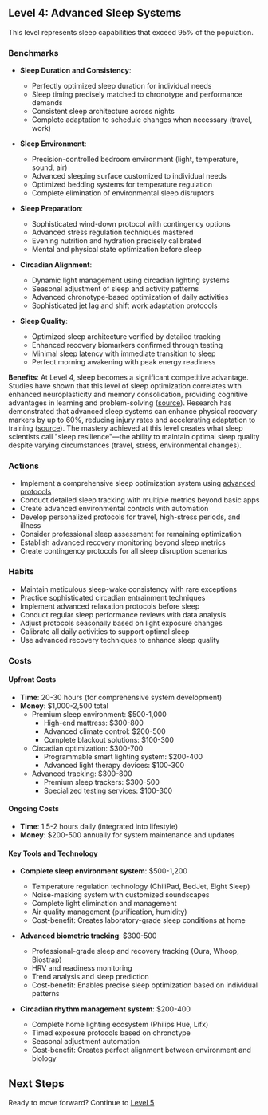 ## Level 4: Advanced Sleep Systems

This level represents sleep capabilities that exceed 95% of the population.

### Benchmarks
- **Sleep Duration and Consistency**: 
  - Perfectly optimized sleep duration for individual needs
  - Sleep timing precisely matched to chronotype and performance demands
  - Consistent sleep architecture across nights
  - Complete adaptation to schedule changes when necessary (travel, work)

- **Sleep Environment**: 
  - Precision-controlled bedroom environment (light, temperature, sound, air)
  - Advanced sleeping surface customized to individual needs
  - Optimized bedding systems for temperature regulation
  - Complete elimination of environmental sleep disruptors

- **Sleep Preparation**: 
  - Sophisticated wind-down protocol with contingency options
  - Advanced stress regulation techniques mastered
  - Evening nutrition and hydration precisely calibrated
  - Mental and physical state optimization before sleep

- **Circadian Alignment**: 
  - Dynamic light management using circadian lighting systems
  - Seasonal adjustment of sleep and activity patterns
  - Advanced chronotype-based optimization of daily activities
  - Sophisticated jet lag and shift work adaptation protocols

- **Sleep Quality**: 
  - Optimized sleep architecture verified by detailed tracking
  - Enhanced recovery biomarkers confirmed through testing
  - Minimal sleep latency with immediate transition to sleep
  - Perfect morning awakening with peak energy readiness

**Benefits**: At Level 4, sleep becomes a significant competitive advantage. Studies have shown that this level of sleep optimization correlates with enhanced neuroplasticity and memory consolidation, providing cognitive advantages in learning and problem-solving ([source](https://sleep.hms.harvard.edu/)). Research has demonstrated that advanced sleep systems can enhance physical recovery markers by up to 60%, reducing injury rates and accelerating adaptation to training ([source](https://journals.physiology.org/journal/jappl)). The mastery achieved at this level creates what sleep scientists call "sleep resilience"—the ability to maintain optimal sleep quality despite varying circumstances (travel, stress, environmental changes).

### Actions
- Implement a comprehensive sleep optimization system using [advanced protocols](https://www.sleep.org/)
- Conduct detailed sleep tracking with multiple metrics beyond basic apps
- Create advanced environmental controls with automation
- Develop personalized protocols for travel, high-stress periods, and illness
- Consider professional sleep assessment for remaining optimization
- Establish advanced recovery monitoring beyond sleep metrics
- Create contingency protocols for all sleep disruption scenarios

### Habits
- Maintain meticulous sleep-wake consistency with rare exceptions
- Practice sophisticated circadian entrainment techniques
- Implement advanced relaxation protocols before sleep
- Conduct regular sleep performance reviews with data analysis
- Adjust protocols seasonally based on light exposure changes
- Calibrate all daily activities to support optimal sleep
- Use advanced recovery techniques to enhance sleep quality

### Costs
#### Upfront Costs
- **Time**: 20-30 hours (for comprehensive system development)
- **Money**: $1,000-2,500 total
  - Premium sleep environment: $500-1,000
    * High-end mattress: $300-800
    * Advanced climate control: $200-500
    * Complete blackout solutions: $100-300
  - Circadian optimization: $300-700
    * Programmable smart lighting system: $200-400
    * Advanced light therapy devices: $100-300
  - Advanced tracking: $300-800
    * Premium sleep trackers: $300-500
    * Specialized testing services: $100-300

#### Ongoing Costs
- **Time**: 1.5-2 hours daily (integrated into lifestyle)
- **Money**: $200-500 annually for system maintenance and updates

#### Key Tools and Technology
- **Complete sleep environment system**: $500-1,200
  * Temperature regulation technology (ChiliPad, BedJet, Eight Sleep)
  * Noise-masking system with customized soundscapes
  * Complete light elimination and management
  * Air quality management (purification, humidity)
  * Cost-benefit: Creates laboratory-grade sleep conditions at home
  
- **Advanced biometric tracking**: $300-500
  * Professional-grade sleep and recovery tracking (Oura, Whoop, Biostrap)
  * HRV and readiness monitoring
  * Trend analysis and sleep prediction
  * Cost-benefit: Enables precise sleep optimization based on individual patterns
  
- **Circadian rhythm management system**: $200-400
  * Complete home lighting ecosystem (Philips Hue, Lifx)
  * Timed exposure protocols based on chronotype
  * Seasonal adjustment automation
  * Cost-benefit: Creates perfect alignment between environment and biology

## Next Steps
Ready to move forward? Continue to [Level 5](level-5)
